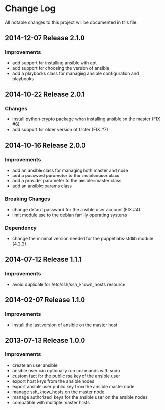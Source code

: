 # Change Log
All notable changes to this project will be documented in this file.

## 2014-12-07 Release 2.1.0
### Improvements
- add support for installing ansible with apt
- add support for choosing the version of ansible
- add a playbooks class for managing ansible configuration and playbooks

## 2014-10-22 Release 2.0.1
### Changes
- install python-crypto package when installing ansible on the master (FIX #6)
- add support for older version of facter (FIX #7)

## 2014-10-16 Release 2.0.0
### Improvements
- add an ansible class for managing both master and node
- add a password parameter to the ansible::user class
- add a provider parameter to the ansible::master class
- add an ansible::params class

### Breaking Changes
- change default password for the ansible user account (FIX #4)
- limit module use to the debian familly operating systems

### Dependency

- change the minimal version needed for the puppetlabs-stdlib module (4.2.2)

## 2014-07-12 Release 1.1.1
### Improvements
- avoid duplicate for /etc/ssh/ssh_known_hosts resource

## 2014-02-07 Release 1.1.0
### Improvements
- install the last version of ansible on the master host

## 2013-07-13 Release 1.0.0
### Improvements
- create an user ansible
- ansible user can optionally run commands with sudo
- custom fact for the public rsa key of the ansible user
- export host keys from the ansible nodes
- export ansible user public key from the ansible master node
- manage ssh_know_hosts on the master node
- manage authorized_keys for the ansible user on the ansible nodes
- compatible with multiple master hosts
